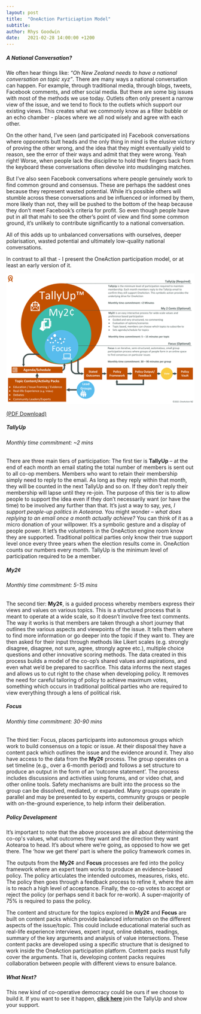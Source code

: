 ```yaml
---
layout: post
title:  "OneAction Particiaption Model"
subtitle:
author: Rhys Goodwin
date:   2021-02-28 14:00:00 +1200
---
```

##### A National Conversation?
We often hear things like: *“Oh New Zealand needs to have a national conversation on topic xyz”*. There are many ways a national conversation can happen. For example, through traditional media, through blogs, tweets, Facebook comments, and other social media. But there are some big issues with most of the methods we use today. Outlets often only present a narrow view of the issue, and we tend to flock to the outlets which support our existing views. This creates what we commonly know as a filter bubble or an echo chamber - places where we all nod wisely and agree with each other.  

On the other hand, I’ve seen (and participated in) Facebook conversations where opponents butt heads and the only thing in mind is the elusive victory of proving the other wrong, and the idea that they might eventually yield to reason, see the error of their ways and admit that they were wrong. Yeah right! Worse, when people lack the discipline to hold their fingers back from the keyboard these conversations often devolve into mudslinging matches. 

But I’ve also seen Facebook conversations where people genuinely work to find common ground and consensus. These are perhaps the saddest ones because they represent wasted potential. While it’s possible others will stumble across these conversations and be influenced or informed by them, more likely than not, they will be pushed to the bottom of the heap because they don’t meet Facebook’s criteria for profit. So even though people have put in all that mahi to see the other’s point of view and find some common ground, it’s unlikely to contribute significantly to a national conversation. 

All of this adds up to unbalanced conversations with ourselves, deeper polarisation, wasted potential and ultimately low-quality national conversations. 

In contrast to all that - I present the OneAction participation model, or at least an early version of it. 

<a href="/img/posts/OneActionParticipationModel-med.png">
    <img  class="img-fluid" src="/img/posts/OneActionParticipationModel-med.png" alt="">
</a>


<a href="/Downloads/OneAction Participation Model.pdf" target="_blank" onclick="gtag('event', 'Click', {  'event_category' : 'PDF Download',  'event_label' : 'ParticipationModel'});" >(PDF Download)</a>

##### TallyUp
###### Monthly time commitment: ~2 mins
There are three main tiers of participation: The first tier is **TallyUp** – at the end of each month an email stating the total number of members is sent out to all co-op members. Members who want to retain their membership simply need to reply to the email. As long as they reply within that month, they will be counted in the next TallyUp and so on. If they don’t reply their membership will lapse until they re-join.  The purpose of this tier is to allow people to support the idea even if they don’t necessarily want (or have the time) to be involved any further than that. It’s just a way to say, *yes, I support people-up politics in Aotearoa*. You might wonder – *what does replying to an email once a month actually achieve?* You can think of it as a micro donation of your willpower. It’s a symbolic gesture and a display of people power. It let’s the volunteers in the OneAction engine room know they are supported. Traditional political parties only know their true support level once every three years when the election results come in. OneAction counts our numbers every month. TallyUp is the minimum level of participation required to be a member. 



##### My2¢
###### Monthly time commitment: 5-15 mins
The second tier: **My2¢**, is a guided process whereby members express their views and values on various topics. This is a structured process that is meant to operate at a wide scale, so it doesn’t involve free text comments. The way it works is that members are taken through a short journey that outlines the various aspects and viewpoints of the issue. It tells them where to find more information or go deeper into the topic if they want to.  They are then asked for their input through methods like Likert scales (e.g. strongly disagree, disagree, not sure, agree, strongly agree etc.), multiple choice questions and other innovative scoring methods. The data created in this process builds a model of the co-op’s shared values and aspirations, and even what we’d be prepared to sacrifice. This data informs the next stages and allows us to cut right to the chase when developing policy. It removes the need for careful tailoring of policy to achieve maximum votes, something which occurs in traditional political parties who are required to view everything through a lens of political risk. 



##### Focus
###### Monthly time commitment: 30-90 mins
The third tier: Focus, places participants into autonomous groups which work to build consensus on a topic or issue. At their disposal they have a content pack which outlines the issue and the evidence around it. They also have access to the data from the **My2¢** process. The group operates on a set timeline (e.g., over a 6-month period) and follows a set structure to produce an output in the form of an ‘outcome statement’. The process includes discussions and activities using forums, and or video chat, and other online tools. Safety mechanisms are built into the process so the group can be dissolved, mediated, or expanded. Many groups operate in parallel and may be presented to by experts, community groups or people with on-the-ground experience, to help inform their deliberation. 



##### Policy Development
It’s important to note that the above processes are all about determining the co-op's values, what outcomes they want and the direction they want Aotearoa to head. It’s about where we’re going, as opposed to how we get there. The ‘how we get there’ part is where the policy framework comes in. 

The outputs from the **My2¢** and **Focus** processes are fed into the policy framework where an expert team works to produce an evidence-based policy. The policy articulates the intended outcomes, measures, risks, etc. The policy then goes through a feedback process to refine it, where the aim is to reach a high level of acceptance. Finally, the co-op votes to accept or reject the policy (or perhaps send it back for re-work). A super-majority of 75% is required to pass the policy. 

The content and structure for the topics explored in **My2¢** and **Focus** are built on content packs which provide balanced information on the different aspects of the issue/topic. This could include educational material such as real-life experience interviews, expert input, online debates, readings, summary of the key arguments and analysis of value intersections.  These content packs are developed using a specific structure that is designed to work inside the OneAction participation platform. Content packs must fully cover the arguments. That is, developing content packs requires collaboration between people with different views to ensure balance. 


##### What Next?
This new kind of co-operative democracy could be ours if we choose to build it. If you want to see it happen, <a href="{{site.data.urls.join}}">**click here**</a> join the TallyUp and show your support. 
